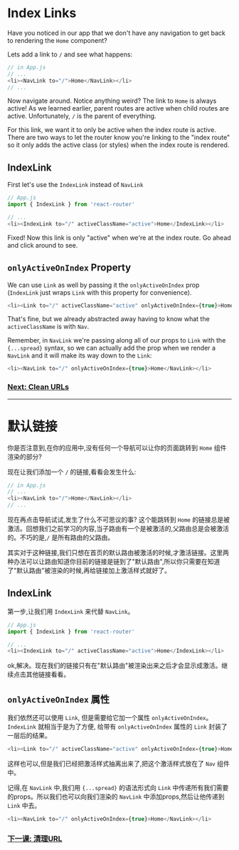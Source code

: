 # Index Links

Have you noticed in our app that we don't have any navigation to get
back to rendering the `Home` component?

Lets add a link to `/` and see what happens:

```js
// in App.js
// ...
<li><NavLink to="/">Home</NavLink></li>
// ...
```

Now navigate around. Notice anything weird? The link to `Home` is always
active! As we learned earlier, parent routes are active when child routes
are active. Unfortunately, `/` is the parent of everything.

For this link, we want it to only be active when the index route is
active. There are two ways to let the router know you're linking to the
"index route" so it only adds the active class (or styles) when the
index route is rendered.

## IndexLink

First let's use the `IndexLink` instead of `NavLink`

```js
// App.js
import { IndexLink } from 'react-router'

// ...
<li><IndexLink to="/" activeClassName="active">Home</IndexLink></li>
```

Fixed! Now this link is only "active" when we're at the index route. Go
ahead and click around to see.

## `onlyActiveOnIndex` Property

We can use `Link` as well by passing it the `onlyActiveOnIndex` prop
(`IndexLink` just wraps `Link` with this property for convenience).

```js
<li><Link to="/" activeClassName="active" onlyActiveOnIndex={true}>Home</Link></li>
```

That's fine, but we already abstracted away having to know what the
`activeClassName` is with `Nav`.

Remember, in `NavLink` we're passing along all of our props to `Link` with
the `{...spread}` syntax, so we can actually add the prop when we render
a `NavLink` and it will make its way down to the `Link`:

```js
<li><NavLink to="/" onlyActiveOnIndex={true}>Home</NavLink></li>
```

### [Next: Clean URLs](../10-clean-urls/)

---
# 默认链接
你是否注意到,在你的应用中,没有任何一个导航可以让你的页面跳转到 `Home` 组件渲染的部分?

现在让我们添加一个 `/` 的链接,看看会发生什么:

```js
// in App.js
// ...
<li><NavLink to="/">Home</NavLink></li>
// ...
```

现在再点击导航试试,发生了什么不可思议的事? 这个能跳转到 `Home` 的链接总是被激活。回想我们之前学习的内容,当子路由有一个是被激活的,父路由总是会被激活的。不巧的是,`/` 是所有路由的父路由。

其实对于这种链接,我们只想在首页的默认路由被激活的时候,才激活链接。这里两种办法可以让路由知道你目前的链接是链到了"默认路由",所以你只需要在知道了"默认路由"被渲染的时候,再给链接加上激活样式就好了。

## IndexLink
第一步,让我们用 `IndexLink` 来代替 `NavLink`。

```js
// App.js
import { IndexLink } from 'react-router'

// ...
<li><IndexLink to="/" activeClassName="active">Home</IndexLink></li>
```

ok,解决。现在我们的链接只有在"默认路由"被渲染出来之后才会显示成激活。继续点击其他链接看看。

## `onlyActiveOnIndex` 属性

我们依然还可以使用 `Link`, 但是需要给它加一个属性 `onlyActiveOnIndex`。`IndexLink` 就相当于是为了方便, 给带有 `onlyActiveOnIndex` 属性的 `Link` 封装了一层后的结果。

```js
<li><Link to="/" activeClassName="active" onlyActiveOnIndex={true}>Home</Link></li>
```

这样也可以,但是我们已经把激活样式抽离出来了,把这个激活样式放在了 `Nav` 组件中。

记得,在 `NavLink` 中,我们用 `{...spread}` 的语法形式向 `Link` 中传递所有我们需要的props。所以我们也可以向我们渲染的 `NavLink` 中添加props,然后让他传递到 `Link` 中去。

```js
<li><NavLink to="/" onlyActiveOnIndex={true}>Home</NavLink></li>
```

### [下一课: 清理URL](../10-clean-urls/)
